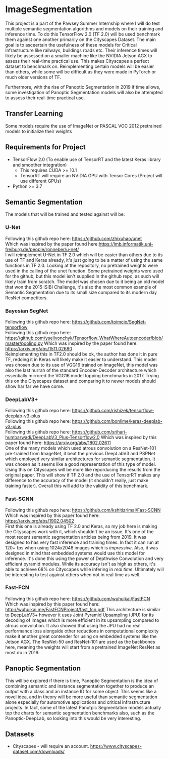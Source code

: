 # ImageSegmentation
This project is a part of the Pawsey Summer Internship where I will do test multiple semantic segmentation algorithms and models on their training and inference time. To do this TensorFlow 2.0 (TF 2.0) will be used benchmark them against one another primarily on the Cityscapes Dataset. The main goal is to asceertain the usefulness of these models for Critical Infrastructure like railways, buildings roads etc. Their inference times will likely be assessed on a smaller machine like the NVIDIA Jetson AGX to assess their real-time practical use. This makes Cityscapes a perfect dataset to benchmark on. Reimplementing certain models will be easier than others, while some will be difficult as they were made in PyTorch or much older versions of TF.

Furthermore, with the rise of Panoptic Segmentation in 2019 if time allows, some investigation of Panoptic Segmentation models will also be attempted to assess their real-time practical use.

## Transfer Learning
Some models require the use of ImageNet or PASCAL VOC 2012 pretrained models to initialize their weights

## Requirements for Project
* TensorFlow 2.0 (To enable use of TensorRT and the latest Keras library and smoother integration)
  * This requires CUDA >= 10.1
  * TensorRT will require an NVIDIA GPU with Tensor Cores (Project will use different GPUs)
* Python >= 3.7

## Semantic Segmentation
The models that will be trained and tested against will be:
### U-Net 
Following this github repo here: https://github.com/zhixuhao/unet <br>
Which was inspired by the paper found here:https://lmb.informatik.uni-freiburg.de/people/ronneber/u-net/ <br>
I will reimplement U-Net in TF 2.0 which will be easier than others due to its use of TF and Keras already, it's just going to be a matter of using the same functions in TF 2.0. Looking at the repository, no pretrained weights were used in the calling of the unet function. Some pretrained weights were used for the github, but this model isn't supplied in the github repo, as such will likely train from scratch. The model was chosen due to it being an old model that won the 2015 ISIBI Challenge, it's also the most common example of Semantic Segmentation due to its small size compared to its modern day ResNet competitors.
### Bayesian SegNet
Following this github repo here: https://github.com/toimcio/SegNet-tensorflow <br>
Following this github repo here: https://github.com/yselivonchyk/Tensorflow_WhatWhereAutoencoder/blob/master/pooling.py
Which was inspired by the paper found here: https://arxiv.org/abs/1511.02680 <br>
Reimplementing this in TF2.0 should be ok, the author has done it in pure TF, redoing it in Keras will likely make it easier to understand. This model was chosen due to its use of VGG16 trained on ImageNet, this model was also the last hurrah of the standard Encoder-Decoder architecture which essentially mirrored the VGG16 model topping benchmarks in 2017. Trying this on the Cityscapes dataset and comparing it to newer models should show har far we have come.
### DeepLabV3+
Following this github repo here: https://github.com/rishizek/tensorflow-deeplab-v3-plus <br>
Following this github repo here: https://github.com/bonlime/keras-deeplab-v3-plus <br>
Following this github repo here: https://github.com/srihari-humbarwadi/DeepLabV3_Plus-Tensorflow2.0
Which was inspired by this paper found here: https://arxiv.org/abs/1802.02611 <br>
One of the many models which used atrous convolution on a ResNet-101 pre-trained from ImageNet, it beat the previous DeepLabV3 and PSPNet which employed very similar architectures for semantic segmentation. It was chosen as it seems like a good representation of this type of model. Using this on Cityscapes will be more like reporducing the results from the original paper. This will show if TF 2.0 and the use of TensorRT makes any difference to the accuracy of the model (it shouldn't really, just make training faster). Overall this will add to the validity of this benchmark.
### Fast-SCNN
Following this github repo here: https://github.com/kshitizrimal/Fast-SCNN <br>
Which was inspired by this paper found here: https://arxiv.org/abs/1902.04502 <br>
First this one is already using TF 2.0 and Keras, so my job here is making the Cityscapes work with it, which shouldn't be an issue. It's one of the most recent semantic segmentation articles being from 2019. It was designed to has very fast inference and training times. In fact it can run at 120+ fps when using 1024x2048 images which is *impressive*. Also, it was designed in mind that embedded systems would use this model for inference. It's done this using the power of Depthwise Convolution and very efficient pyramid modules. While its accuracy isn't as high as others, it's able to achieve 68% on Cityscapes while infering in *real time*. Ultimately will be interesting to test against others when not in real time as well.
### Fast-FCN
Following this github repo here: https://github.com/wuhuikai/FastFCN <br>
Which was inspired by this paper found here: http://wuhuikai.me/FastFCNProject/fast_fcn.pdf
This architecture is similar to DeepLabV3+ however it uses Joint Pyramid Upsampling (JPU) for its decoding of images which is more efficient in its upsampling compared to atrous convolution. It also showed that using the JPU had no real performance loss alongside other reductions in computational complexity make it another great contender for using on embedded systems like the Jetson AGX. The ResNet-50 and ResNet-101 are used as the backbones here, meaning the weights will start from a pretrained ImageNet ResNet as most do in 2019. 

## Panoptic Segmentation
This will be explored if there is time, Panoptic Segmentation is the idea of combining semantic and instance segmentation together to produce an output with a class and an instance ID for some object. This seems like a novel idea, and in theory will be more useful than semantic segmentation alone especially for automotive applications and critical infrastructure projects. In fact, some of the latest Panotpic Segmentation models actually top the charts for semantic segmentation benchmarks also, such as the Panoptic-DeepLab, so looking into this would be very interesting.

## Datasets
* Cityscapes - will require an account. https://www.cityscapes-dataset.com/downloads/
